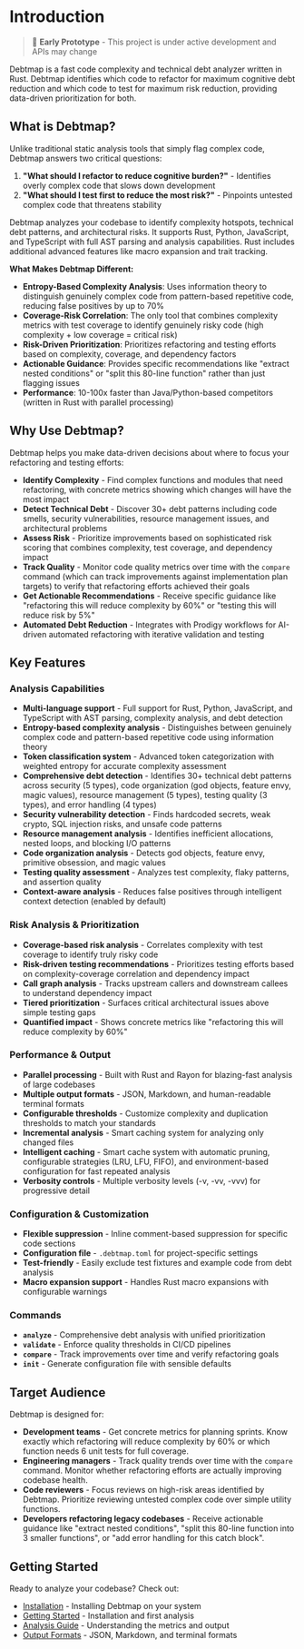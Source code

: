# Introduction

> 🚧 **Early Prototype** - This project is under active development and APIs may change

Debtmap is a fast code complexity and technical debt analyzer written in Rust. Debtmap identifies which code to refactor for maximum cognitive debt reduction and which code to test for maximum risk reduction, providing data-driven prioritization for both.

## What is Debtmap?

Unlike traditional static analysis tools that simply flag complex code, Debtmap answers two critical questions:
1. **"What should I refactor to reduce cognitive burden?"** - Identifies overly complex code that slows down development
2. **"What should I test first to reduce the most risk?"** - Pinpoints untested complex code that threatens stability

Debtmap analyzes your codebase to identify complexity hotspots, technical debt patterns, and architectural risks. It supports Rust, Python, JavaScript, and TypeScript with full AST parsing and analysis capabilities. Rust includes additional advanced features like macro expansion and trait tracking.

**What Makes Debtmap Different:**
- **Entropy-Based Complexity Analysis**: Uses information theory to distinguish genuinely complex code from pattern-based repetitive code, reducing false positives by up to 70%
- **Coverage-Risk Correlation**: The only tool that combines complexity metrics with test coverage to identify genuinely risky code (high complexity + low coverage = critical risk)
- **Risk-Driven Prioritization**: Prioritizes refactoring and testing efforts based on complexity, coverage, and dependency factors
- **Actionable Guidance**: Provides specific recommendations like "extract nested conditions" or "split this 80-line function" rather than just flagging issues
- **Performance**: 10-100x faster than Java/Python-based competitors (written in Rust with parallel processing)

## Why Use Debtmap?

Debtmap helps you make data-driven decisions about where to focus your refactoring and testing efforts:

- **Identify Complexity** - Find complex functions and modules that need refactoring, with concrete metrics showing which changes will have the most impact
- **Detect Technical Debt** - Discover 30+ debt patterns including code smells, security vulnerabilities, resource management issues, and architectural problems
- **Assess Risk** - Prioritize improvements based on sophisticated risk scoring that combines complexity, test coverage, and dependency impact
- **Track Quality** - Monitor code quality metrics over time with the `compare` command (which can track improvements against implementation plan targets) to verify that refactoring efforts achieved their goals
- **Get Actionable Recommendations** - Receive specific guidance like "refactoring this will reduce complexity by 60%" or "testing this will reduce risk by 5%"
- **Automated Debt Reduction** - Integrates with Prodigy workflows for AI-driven automated refactoring with iterative validation and testing

## Key Features

### Analysis Capabilities
- **Multi-language support** - Full support for Rust, Python, JavaScript, and TypeScript with AST parsing, complexity analysis, and debt detection
- **Entropy-based complexity analysis** - Distinguishes between genuinely complex code and pattern-based repetitive code using information theory
- **Token classification system** - Advanced token categorization with weighted entropy for accurate complexity assessment
- **Comprehensive debt detection** - Identifies 30+ technical debt patterns across security (5 types), code organization (god objects, feature envy, magic values), resource management (5 types), testing quality (3 types), and error handling (4 types)
- **Security vulnerability detection** - Finds hardcoded secrets, weak crypto, SQL injection risks, and unsafe code patterns
- **Resource management analysis** - Identifies inefficient allocations, nested loops, and blocking I/O patterns
- **Code organization analysis** - Detects god objects, feature envy, primitive obsession, and magic values
- **Testing quality assessment** - Analyzes test complexity, flaky patterns, and assertion quality
- **Context-aware analysis** - Reduces false positives through intelligent context detection (enabled by default)

### Risk Analysis & Prioritization
- **Coverage-based risk analysis** - Correlates complexity with test coverage to identify truly risky code
- **Risk-driven testing recommendations** - Prioritizes testing efforts based on complexity-coverage correlation and dependency impact
- **Call graph analysis** - Tracks upstream callers and downstream callees to understand dependency impact
- **Tiered prioritization** - Surfaces critical architectural issues above simple testing gaps
- **Quantified impact** - Shows concrete metrics like "refactoring this will reduce complexity by 60%"

### Performance & Output
- **Parallel processing** - Built with Rust and Rayon for blazing-fast analysis of large codebases
- **Multiple output formats** - JSON, Markdown, and human-readable terminal formats
- **Configurable thresholds** - Customize complexity and duplication thresholds to match your standards
- **Incremental analysis** - Smart caching system for analyzing only changed files
- **Intelligent caching** - Smart cache system with automatic pruning, configurable strategies (LRU, LFU, FIFO), and environment-based configuration for fast repeated analysis
- **Verbosity controls** - Multiple verbosity levels (-v, -vv, -vvv) for progressive detail

### Configuration & Customization
- **Flexible suppression** - Inline comment-based suppression for specific code sections
- **Configuration file** - `.debtmap.toml` for project-specific settings
- **Test-friendly** - Easily exclude test fixtures and example code from debt analysis
- **Macro expansion support** - Handles Rust macro expansions with configurable warnings

### Commands
- **`analyze`** - Comprehensive debt analysis with unified prioritization
- **`validate`** - Enforce quality thresholds in CI/CD pipelines
- **`compare`** - Track improvements over time and verify refactoring goals
- **`init`** - Generate configuration file with sensible defaults

## Target Audience

Debtmap is designed for:

- **Development teams** - Get concrete metrics for planning sprints. Know exactly which refactoring will reduce complexity by 60% or which function needs 6 unit tests for full coverage.
- **Engineering managers** - Track quality trends over time with the `compare` command. Monitor whether refactoring efforts are actually improving codebase health.
- **Code reviewers** - Focus reviews on high-risk areas identified by Debtmap. Prioritize reviewing untested complex code over simple utility functions.
- **Developers refactoring legacy codebases** - Receive actionable guidance like "extract nested conditions", "split this 80-line function into 3 smaller functions", or "add error handling for this catch block".

## Getting Started

Ready to analyze your codebase? Check out:
- [Installation](./installation.md) - Installing Debtmap on your system
- [Getting Started](./getting-started.md) - Installation and first analysis
- [Analysis Guide](./analysis-guide.md) - Understanding the metrics and output
- [Output Formats](./output-formats.md) - JSON, Markdown, and terminal formats
